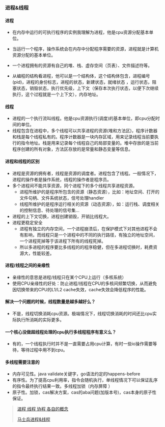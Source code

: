 ### 进程&线程

#### 进程

- 在内存中运行的可执行程序的实例我理解为进程，他是cpu资源分配基本单位。

- 当运行一个程序，操作系统会在内存中分配程序需要的资源，进程就是计算机资源分配的基本单位。
- 一个进程拥有的资源有自己的堆、栈、虚存空间（页表）、文件描述符等。
- 从编程的结构看进程，他可以是一个结构体，这个结构体包含，进程编号(pid)，进程的身份标志，进程的状态，新建状态，就绪状态 ，运行状态，阻塞状态，销毁状态，执行优先级，上下文（保存本次执行状态，以便下次继续执行，这个过程就是一个上下文），内存地址。

#### 线程

- 进程的一个执行流叫线程。他是cpu资源执行(调度)的基本单位，即cpu分配时间的单位。
- 线程包含在进程中，多个线程可以共享进程的资源(堆和方法区)，程序计数器和栈是每个线程私有的。程序计数器是一块内存区域，用来记录线程当前要执行的指令地址。栈是用来记录每个线程自己的局部变量的。堆中存放的是当前程序创建的所有对象，方法区存放的是常量和静态变量等信息。



#### 进程和线程的区别

- 进程是资源的拥有者，线程是资源的调度者。进程包含了线程。一般情况下，进程的操作者是操作系统，线程的操作者是程序员。
- 多个进程间不能共享资源，同个进程下的多个线程共享进程资源。
  - 进程所维护的是程序所包含的资源（静态资源），比如：地址空间、打开的文件句柄、文件系统状态，信号处理handler
  - 线程所维护的是程序运行相关的资源（动态资源），如：运行栈、调度相关的控制信息、待处理的信号集...
- 进程的上下文切换，进程创建销毁，开销比线程大。
- 进程更稳定安全
  - 进程有独立的内存空间，一个进程崩溃后，在保护模式下对其他进程不会有影响，而线程只是一个进程中的不同的执行路径，有独立的地址空间，一个进程死掉等于该进程下所有的线程死掉。
  - 所以多进程的程序要比多线程的的程序稳健，但在多进程切换时，耗费资源大，性能较差。



#### 进程/线程之间的亲缘性

- 亲缘性的意思是进程/线程只在某个CPU上运行（多核系统）
- 使用CPU亲缘性的好处：防止进程/线程在CPU的多核间频繁切换，从而避免因切换带来的CPU的L1/L2 cache失效，cache失效会降低程序的性能。



#### 解决一个问题的时候，线程数量是越多越好么？

- 不是，线程切换消耗cpu资源。极端情况下，线程切换消耗的时间还比cpu实际执行所消耗的实际更多。



#### 一个核心没做超线程处理的cpu执行多线程程序有意义么？

- 有的，一个线程执行时并不是一直需要占用cpu计算，有时一些io操作需要等待，等待过程中用不到cpu。



#### 多线程需要注意的

- 内存可见性。java validate关键字，go语法约定的happens-before
- 有序性。为了提高cpu利用率，指令会随机执行，单线程情况下可以保证乱序的指令最终执行结果一致。多线程加锁（内存屏障 ）
- 原子性。加锁，cas解决方案，cas的aba问题(加版本号)，cas本身的原子性保证。



> [进程 线程 协程 各自的概念](https://juejin.cn/post/6950952506176471071?share_token=309a39ea-624a-4066-8b90-2b5818170a95)
>
> [马士兵进程&线程](https://www.bilibili.com/video/BV16541157ZC?p=2&spm_id_from=pageDriver&vd_source=5eb4684f9240445590fb913bac72198d)
